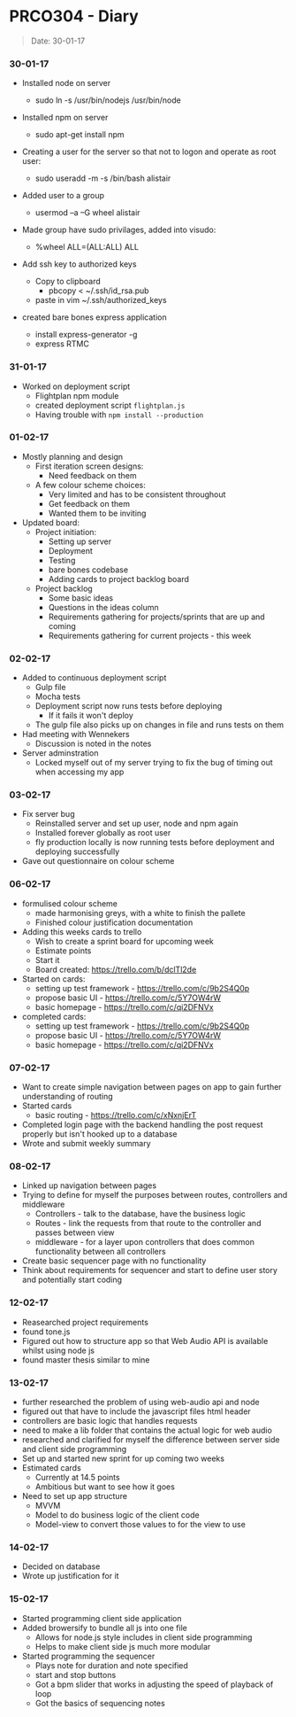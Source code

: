 # PRCO304 - Diary
> Date: 30-01-17

### 30-01-17

- Installed node on server
    - sudo ln -s /usr/bin/nodejs /usr/bin/node
- Installed npm on server
    - sudo apt-get install npm
- Creating a user for the server so that not to logon and operate as root user:
    - sudo useradd -m -s /bin/bash alistair
- Added user to a group
    - usermod –a –G wheel alistair
- Made group have sudo privilages, added into visudo:
    - %wheel ALL=(ALL:ALL) ALL
- Add ssh key to authorized keys
    - Copy to clipboard
        - pbcopy < ~/.ssh/id_rsa.pub
    - paste in vim ~/.ssh/authorized\_keys

- created bare bones express application
    - install express-generator -g
    - express RTMC

### 31-01-17

- Worked on deployment script
    - Flightplan npm module
    - created deployment script `flightplan.js`
    - Having trouble with `npm install --production`

### 01-02-17

- Mostly planning and design
    - First iteration screen designs:
        - Need feedback on them
    - A few colour scheme choices:
        - Very limited and has to be consistent throughout
        - Get feedback on them
        - Wanted them to be inviting
- Updated board:
    - Project initiation:
        - Setting up server
        - Deployment
        - Testing
        - bare bones codebase
        - Adding cards to project backlog board
    - Project backlog
        - Some basic ideas
        - Questions in the ideas column
        - Requirements gathering for projects/sprints that are up and coming
        - Requirements gathering for current projects - this week

### 02-02-17

- Added to continuous deployment script
    - Gulp file
    - Mocha tests
    - Deployment script now runs tests before deploying
        - If it fails it won't deploy
    - The gulp file also picks up on changes in file and runs tests on them
- Had meeting with Wennekers
    - Discussion is noted in the notes
- Server adminstration
    - Locked myself out of my server trying to fix the bug of timing out when accessing my app

### 03-02-17

- Fix server bug
    - Reinstalled server and set up user, node and npm again
    - Installed forever globally as root user
    - fly production locally is now running tests before deployment and deploying successfully
- Gave out questionnaire on colour scheme

### 06-02-17

- formulised colour scheme
    - made harmonising greys, with a white to finish the pallete
    - Finished colour justification documentation
- Adding this weeks cards to trello
    - Wish to create a sprint board for upcoming week
    - Estimate points
    - Start it
    - Board created: https://trello.com/b/dclTl2de
- Started on cards:
    - setting up test framework - https://trello.com/c/9b2S4Q0p
    - propose basic UI - https://trello.com/c/5Y7OW4rW
    - basic homepage - https://trello.com/c/qi2DFNVx
- completed cards:
    - setting up test framework - https://trello.com/c/9b2S4Q0p
    - propose basic UI - https://trello.com/c/5Y7OW4rW
    - basic homepage - https://trello.com/c/qi2DFNVx

### 07-02-17

- Want to create simple navigation between pages on app to gain further understanding of routing
- Started cards
    - basic routing - https://trello.com/c/xNxnjErT
- Completed login page with the backend handling the post request properly but isn't hooked up to a database
- Wrote and submit weekly summary

### 08-02-17

- Linked up navigation between pages
- Trying to define for myself the purposes between routes, controllers and middleware
    - Controllers - talk to the database, have the business logic
    - Routes - link the requests from that route to the controller and passes between view
    - middleware - for a layer upon controllers that does common functionality between all controllers
- Create basic sequencer page with no functionality
- Think about requirements for sequencer and start to define user story and potentially start coding

### 12-02-17

- Reasearched project requirements
- found tone.js
- Figured out how to structure app so that Web Audio API is available whilst using node js
- found master thesis similar to mine

### 13-02-17

- further researched the problem of using web-audio api and node
- figured out that have to include the javascript files html header
- controllers are basic logic that handles requests
- need to make a lib folder that contains the actual logic for web audio
- researched and clarified for myself the difference between server side and client side programming
- Set up and started new sprint for up coming two weeks
- Estimated cards
    - Currently at 14.5 points
    - Ambitious but want to see how it goes
- Need to set up app structure
    - MVVM
    - Model to do business logic of the client code
    - Model-view to convert those values to for the view to use

### 14-02-17

- Decided on database
- Wrote up justification for it

### 15-02-17

- Started programming client side application
- Added browersify to bundle all js into one file
    - Allows for node.js style includes in client side programming
    - Helps to make client side js much more modular
- Started programming the sequencer
    - Plays note for duration and note specified
    - start and stop buttons
    - Got a bpm slider that works in adjusting the speed of playback of loop
    - Got the basics of sequencing notes
